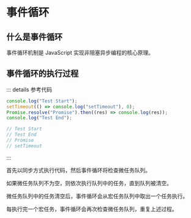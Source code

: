 # 事件循环

## 什么是事件循环

事件循环机制是 JavaScript 实现非阻塞异步编程的核心原理。

## 事件循环的执行过程

::: details 参考代码

```js
console.log("Test Start");
setTimeout(() => console.log("setTimeout"), 0);
Promise.resolve("Promise").then((res) => console.log(res));
console.log("Test End");

// Test Start
// Test End
// Promise
// setTimeout
```

:::

首先以同步方式执行代码，然后事件循环将检查微任务队列。

如果微任务队列不为空，则依次执行队列中的任务，直到队列被清空。

微任务队列中的任务清空后，事件循环会从宏任务队列中取出一个任务执行。

每执行完一个宏任务，事件循环会再次检查微任务队列，重复上述过程。
